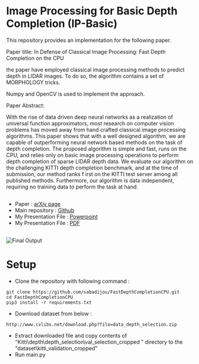 # Image Processing for Basic Depth Completion (IP-Basic)
This repository provides an implementation for the following paper.

Paper title: In Defense of Classical Image Processing: Fast Depth Completion on the CPU

the paper have employed classical image processing methods to predict depth in LIDAR images. To do so, the algorithm contains a set of  MORPHOLOGY tricks.

Numpy and OpenCV is used to implement the approach.

Paper Abstract: 

With the rise of data driven deep neural networks as a realization of universal function approximators, most research on computer vision problems has moved away from hand crafted classical image processing algorithms. This paper shows that with a well designed algorithm, we are capable of outperforming neural network based methods on the task of depth completion. The proposed algorithm is simple and fast, runs on the CPU, and relies only on basic image processing operations to perform depth completion of sparse LIDAR depth data. We evaluate our algorithm on the challenging KITTI depth completion benchmark, and at the time of submission, our method ranks f irst on the KITTI test server among all published methods. Furthermore, our algorithm is data independent, requiring no training data to perform the task at hand.
     
##
- Paper : [arXiv page](https://arxiv.org/abs/1802.00036)
- Main repository : [Github](https://github.com/kujason/ip_basic)
- My Presentation File : [Powerpoint](https://github.com/sabadijou/FastDepthCompletionCPU/blob/master/ReadMe/Presentation.pptx)
- My Presentation File : [PDF](https://github.com/sabadijou/FastDepthCompletionCPU/blob/master/ReadMe/Presentation.pdf)
##
![Final Output](https://github.com/sabadijou/FastDepthCompletionCPU/blob/master/ReadMe/all_results.png)
##
 
# Setup
- Clone the repository with following command :
```
git clone https://github.com/sabadijou/FastDepthCompletionCPU.git
cd FastDepthCompletionCPU
pip3 install -r requirements.txt
```
- Download dataset from below :
```
http://www.cvlibs.net/download.php?file=data_depth_selection.zip
```
- Extract downloaded file and copy contents of "Kitti\depth\depth_selection\val_selection_cropped " directory to the "dataset\kitti_validation_cropped"
- Run main.py

